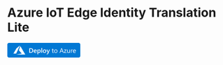 # Azure IoT Edge Identity Translation Lite


<a href="https://ms.portal.azure.com/#create/Microsoft.Template/uri/https%3a%2f%2fraw.githubusercontent.com%2fAzure-Samples%2fazure-iot-edge-identity-translation-lite%2fmaster%2fITM-ARM%2fazuredeploy.json%3ftoken%3dAA7MI7MZUQQCSLVFDMSIJTK6WMAM4" target="_blank">      
<img src="https://raw.githubusercontent.com/Azure/azure-quickstart-templates/master/1-CONTRIBUTION-GUIDE/images/deploytoazure.png"/>
</a>
